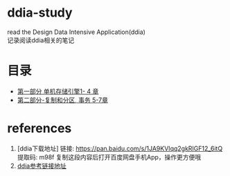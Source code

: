 # ddia-study
read the Design Data Intensive Application(ddia)
<br>记录阅读ddia相关的笔记
# 目录
- [第一部分 单机存储引擎1- 4 章](part1-chapter1-to-chapter4.md)
- [第二部分-复制和分区, 事务  5-7章](part2-chapter5-to-chapter7.md)


# references
1. [ddia下载地址]
链接: https://pan.baidu.com/s/1JA9KVIqq2gkRIGF12_6itQ 提取码: m98f 复制这段内容后打开百度网盘手机App，操作更方便哦
2. [ddia参考链接地址](https://github.com/gaoxingliang/ddia-references)